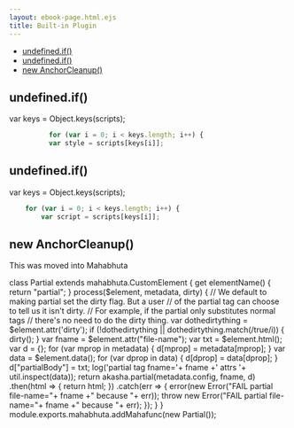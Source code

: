 ```yaml
---
layout: ebook-page.html.ejs
title: Built-in Plugin
---
```

  - [undefined.if()](#undefinedif)
  - [undefined.if()](#undefinedif)
  - [new AnchorCleanup()](#newanchorcleanup)

## undefined.if()

  var keys = Object.keys(scripts);
```js
          for (var i = 0; i < keys.length; i++) {
          var style = scripts[keys[i]];
```

## undefined.if()

  var keys = Object.keys(scripts);
```js
  	for (var i = 0; i < keys.length; i++) {
  	    var script = scripts[keys[i]];
```

## new AnchorCleanup()

  This was moved into Mahabhuta

   class Partial extends mahabhuta.CustomElement {
  	get elementName() { return "partial"; }
  	process($element, metadata, dirty) {
  		// We default to making partial set the dirty flag.  But a user
  		// of the partial tag can choose to tell us it isn't dirty.
  		// For example, if the partial only substitutes normal tags
  		// there's no need to do the dirty thing.
  		var dothedirtything = $element.attr('dirty');
  		if (!dothedirtything || dothedirtything.match(/true/i)) {
  			dirty();
  		}
  		var fname = $element.attr("file-name");
  		var txt   = $element.html();
  		var d = {};
  		for (var mprop in metadata) { d[mprop] = metadata[mprop]; }
  		var data = $element.data();
  		for (var dprop in data) { d[dprop] = data[dprop]; }
  		d["partialBody"] = txt;
  		log('partial tag fname='+ fname +' attrs '+ util.inspect(data));
  		return akasha.partial(metadata.config, fname, d)
  		.then(html => { return html; })
  		.catch(err => {
  			error(new Error("FAIL partial file-name="+ fname +" because "+ err));
  			throw new Error("FAIL partial file-name="+ fname +" because "+ err);
  		});
  	}
  }
  module.exports.mahabhuta.addMahafunc(new Partial());
